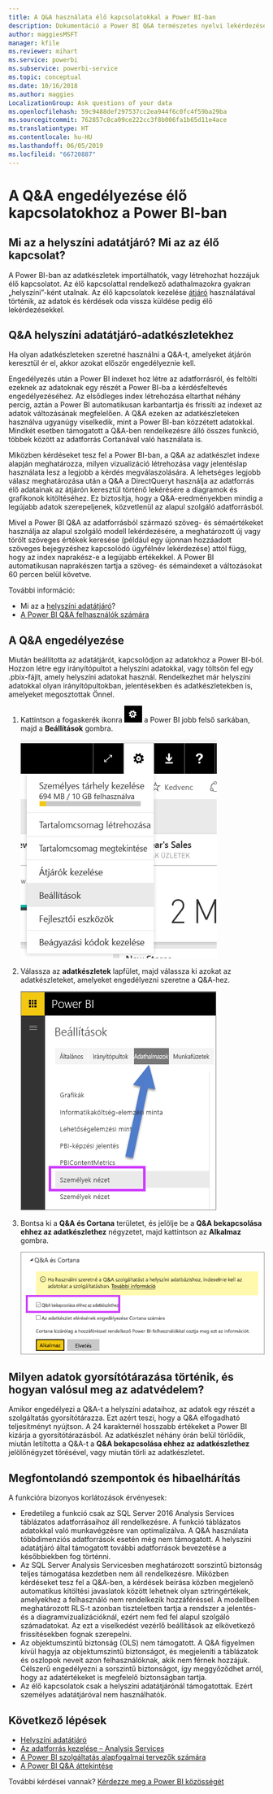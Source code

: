 ```yaml
---
title: A Q&A használata élő kapcsolatokkal a Power BI-ban
description: Dokumentáció a Power BI Q&A természetes nyelvi lekérdezések Analysis Services-adatokkal és helyszíni adatátjáróval kialakított élő kapcsolatokkal történő használatához.
author: maggiesMSFT
manager: kfile
ms.reviewer: mihart
ms.service: powerbi
ms.subservice: powerbi-service
ms.topic: conceptual
ms.date: 10/16/2018
ms.author: maggies
LocalizationGroup: Ask questions of your data
ms.openlocfilehash: 59c9488def297537cc2ea944f6c0fc4f59ba29ba
ms.sourcegitcommit: 762857c8ca09ce222cc3f8b006fa1b65d11e4ace
ms.translationtype: HT
ms.contentlocale: hu-HU
ms.lasthandoff: 06/05/2019
ms.locfileid: "66720887"
---
```

# <a name="enable-qa-for-live-connections-in-power-bi"></a>A Q&A engedélyezése élő kapcsolatokhoz a Power BI-ban
## <a name="what-is-the-on-premises-data-gateway--what-is-a-live-connection"></a>Mi az a helyszíni adatátjáró?  Mi az az élő kapcsolat?
A Power BI-ban az adatkészletek importálhatók, vagy létrehozhat hozzájuk élő kapcsolatot. Az élő kapcsolattal rendelkező adathalmazokra gyakran „helyszíni”-ként utalnak. Az élő kapcsolatok kezelése [átjáró](service-gateway-onprem.md) használatával történik, az adatok és kérdések oda vissza küldése pedig élő lekérdezésekkel.

## <a name="qa-for-on-premises-data-gateway-datasets"></a>Q&A helyszíni adatátjáró-adatkészletekhez
Ha olyan adatkészleteken szeretné használni a Q&A-t, amelyeket átjárón keresztül ér el, akkor azokat először engedélyeznie kell.

Engedélyezés után a Power BI indexet hoz létre az adatforrásról, és feltölti ezeknek az adatoknak egy részét a Power BI-ba a kérdésfeltevés engedélyezéséhez. Az elsődleges index létrehozása eltarthat néhány percig, aztán a Power BI automatikusan karbantartja és frissíti az indexet az adatok változásának megfelelően. A Q&A ezeken az adatkészleteken használva ugyanúgy viselkedik, mint a Power BI-ban közzétett adatokkal. Mindkét esetben támogatott a Q&A-ben rendelkezésre álló összes funkció, többek között az adatforrás Cortanával való használata is.

Miközben kérdéseket tesz fel a Power BI-ban, a Q&A az adatkészlet indexe alapján meghatározza, milyen vizualizáció létrehozása vagy jelentéslap használata lesz a legjobb a kérdés megválaszolására. A lehetséges legjobb válasz meghatározása után a Q&A a DirectQueryt használja az adatforrás élő adatainak az átjárón keresztül történő lekérésére a diagramok és grafikonok kitöltéséhez. Ez biztosítja, hogy a Q&A-eredményekben mindig a legújabb adatok szerepeljenek, közvetlenül az alapul szolgáló adatforrásból.

Mivel a Power BI Q&A az adatforrásból származó szöveg- és sémaértékeket használja az alapul szolgáló modell lekérdezésére, a meghatározott új vagy törölt szöveges értékek keresése (például egy újonnan hozzáadott szöveges bejegyzéshez kapcsolódó ügyfélnév lekérdezése) attól függ, hogy az index naprakész-e a legújabb értékekkel. A Power BI automatikusan naprakészen tartja a szöveg- és sémaindexet a változásokat 60 percen belül követve.

További információ:

* Mi az a [helyszíni adatátjáró](service-gateway-onprem.md)?
* [A Power BI Q&A felhasználók számára](consumer/end-user-q-and-a.md)

## <a name="enable-qa"></a>A Q&A engedélyezése
Miután beállította az adatátjárót, kapcsolódjon az adatokhoz a Power BI-ból.  Hozzon létre egy irányítópultot a helyszíni adatokkal, vagy töltsön fel egy .pbix-fájlt, amely helyszíni adatokat használ.  Rendelkezhet már helyszíni adatokkal olyan irányítópultokban, jelentésekben és adatkészletekben is, amelyeket megosztottak Önnel.

1. Kattintson a fogaskerék ikonra ![fogaskerék ikon](media/service-q-and-a-direct-query/power-bi-cog.png) a Power BI jobb felső sarkában, majd a **Beállítások** gombra.
   
   ![Beállítások menü](media/service-q-and-a-direct-query/powerbi-settings.png)
2. Válassza az **adatkészletek** lapfület, majd válassza ki azokat az adatkészleteket, amelyeket engedélyezni szeretne a Q&A-hez.
   
   ![A Beállítások menü Adatkészletek képernyője](media/service-q-and-a-direct-query/power-bi-q-and-a-settings.png)
3. Bontsa ki a **Q&A és Cortana** területet, és jelölje be a **Q&A bekapcsolása ehhez az adatkészlethez** négyzetet, majd kattintson az **Alkalmaz** gombra.
   
    ![A Q&A kibontva](media/service-q-and-a-direct-query/power-bi-q-and-a-directquery.png)

## <a name="what-data-is-cached-and-how-is-privacy-protected"></a>Milyen adatok gyorsítótárazása történik, és hogyan valósul meg az adatvédelem?
Amikor engedélyezi a Q&A-t a helyszíni adataihoz, az adatok egy részét a szolgáltatás gyorsítótárazza. Ezt azért teszi, hogy a Q&A elfogadható teljesítményt nyújtson. A 24 karakternél hosszabb értékeket a Power BI kizárja a gyorsítótárazásból. Az adatkészlet néhány órán belül törlődik, miután letiltotta a Q&A-t a **Q&A bekapcsolása ehhez az adatkészlethez** jelölőnégyzet törésével, vagy miután törli az adatkészletet.

## <a name="considerations-and-troubleshooting"></a>Megfontolandó szempontok és hibaelhárítás
A funkcióra bizonyos korlátozások érvényesek:

* Eredetileg a funkció csak az SQL Server 2016 Analysis Services táblázatos adatforrásaihoz áll rendelkezésre. A funkció táblázatos adatokkal való munkavégzésre van optimalizálva. A Q&A használata többdimenziós adatforrások esetén még nem támogatott. A helyszíni adatátjáró által támogatott további adatforrások bevezetése a későbbiekben fog történni.
* Az SQL Server Analysis Servicesben meghatározott sorszintű biztonság teljes támogatása kezdetben nem áll rendelkezésre. Miközben kérdéseket tesz fel a Q&A-ben, a kérdések beírása közben megjelenő automatikus kitöltési javaslatok között lehetnek olyan sztringértékek, amelyekhez a felhasználó nem rendelkezik hozzáféréssel. A modellben meghatározott RLS-t azonban tiszteletben tartja a rendszer a jelentés- és a diagramvizualizációknál, ezért nem fed fel alapul szolgáló számadatokat. Az ezt a viselkedést vezérlő beállítások az elkövetkező frissítésekben fognak szerepelni.
* Az objektumszintű biztonság (OLS) nem támogatott. A Q&A figyelmen kívül hagyja az objektumszintű biztonságot, és megjeleníti a táblázatok és oszlopok neveit azon felhasználóknak, akik nem férnek hozzájuk. Célszerű engedélyezni a sorszintű biztonságot, így meggyőződhet arról, hogy az adatértékeket is megfelelő biztonságban tartja. 
* Az élő kapcsolatok csak a helyszíni adatátjárónál támogatottak. Ezért személyes adatátjáróval nem használhatók.

## <a name="next-steps"></a>Következő lépések

- [Helyszíni adatátjáró](service-gateway-onprem.md)  
- [Az adatforrás kezelése – Analysis Services](service-gateway-enterprise-manage-ssas.md)  
- [A Power BI szolgáltatás alapfogalmai tervezők számára](service-basic-concepts.md)  
- [A Power BI Q&A áttekintése](consumer/end-user-q-and-a.md)  

További kérdései vannak? [Kérdezze meg a Power BI közösségét](http://community.powerbi.com/)

